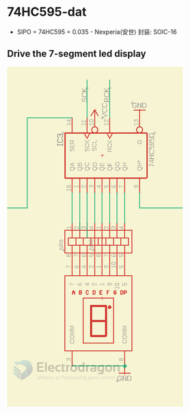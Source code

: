 
# 74HC595-dat

- SIPO = 74HC595 = 0.035 - Nexperia(安世) 封装: SOIC-16


## Drive the 7-segment led display 

![](2024-02-28-14-42-59.png)